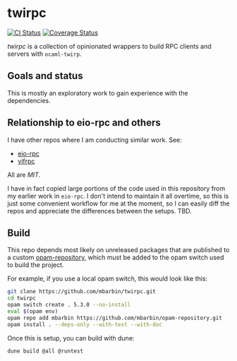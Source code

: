 # twirpc

[![CI Status](https://github.com/mbarbin/twirpc/workflows/ci/badge.svg)](https://github.com/mbarbin/twirpc/actions/workflows/ci.yml)
[![Coverage Status](https://coveralls.io/repos/github/mbarbin/twirpc/badge.svg?branch=main)](https://coveralls.io/github/mbarbin/twirpc?branch=main)

*twirpc* is a collection of opinionated wrappers to build RPC clients and servers with `ocaml-twirp`.

## Goals and status

This is mostly an exploratory work to gain experience with the dependencies.

## Relationship to eio-rpc and others

I have other repos where I am conducting similar work. See:

- [eio-rpc](https://github.com/mbarbin/eio-rpc)
- [vifrpc](https://github.com/mbarbin/vifrpc)

All are *MIT*.

I have in fact copied large portions of the code used in this repository from my earlier work in `eio-rpc`. I don't intend to maintain it all overtime, so this is just some convenient workflow for me at the moment, so I can easily diff the repos and appreciate the differences between the setups. TBD.

## Build

This repo depends most likely on unreleased packages that are published to a custom [opam-repository](https://github.com/mbarbin/opam-repository.git), which must be added to the opam switch used to build the project.

For example, if you use a local opam switch, this would look like this:

```sh
git clone https://github.com/mbarbin/twirpc.git
cd twirpc
opam switch create . 5.3.0 --no-install
eval $(opam env)
opam repo add mbarbin https://github.com/mbarbin/opam-repository.git
opam install . --deps-only --with-test --with-doc
```

Once this is setup, you can build with dune:

```sh
dune build @all @runtest
```
